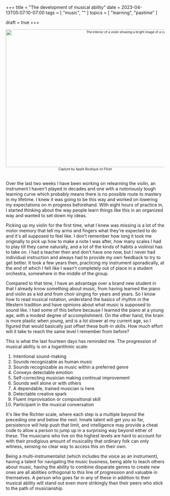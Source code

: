 +++
title = "The development of musical ability"
date = 2023-04-13T05:07:10-07:00
tags = [
  "music",
  ""
]
topics = [
  "learning",
  "pastime"
]

draft = true
+++
<div align="center" style="font-size:x-small"><img src="https://milkfish08.s3.amazonaws.com/photo/blog/26799566798_1907b4ca89_c.jpg" height="437" width="799" alt="The interior of a violin showing a bright image of a curved F hole" title="violin" /><br />
Capture by Apple Boutique on Flickr</div><br clear="all" />

Over the last two weeks I have been working on relearning the violin, an instrument I haven't played in decades and one with a notoriously tough learning curve which probably means there is no possible route to mastery in my lifetime. I knew it was going to be this way and worked on lowering my expectations on m progress beforehand. With eight hours of practice in, I started thinking about the way people learn things like this in an organized way and wanted to set down my ideas.

Picking up my violin for the first time, what I knew was missing is a lot of the motor memory that tell my arms and fingers what they're expected to do and it's all supposed to feel like. I don't remember how long it took me originally to pick up how to make a note I was after, how many scales I had to play till they came naturally, and a lot of the kinds of habits a violinist has to take on. I had a teacher then and don't have one now, but I never had individual instruction and always had to provide my own feedback to try to get better. It took a few years then, practicing my instrument sporadically, at the end of which I felt like I wasn't completely out of place in a student orchestra, somewhere in the middle of the group.

Compared to that time, I have an advantage over a brand new student in that I already know something about music, from having learned the piano and violin as a kid and from choir singing for years and years. So I know how to read musical notation, understand the basics of rhythm in the Western tradition and have opinions about what music is supposed to sound like. I had some of this before because I learned the piano at a young age, with a modest degree of accomplishment. On the other hand, the brain is more plastic when young, and is a lot slower at my current age, so I figured that would basically just offset these built-in skills. How much effort will it take to reach the same level I remember from before?

This is what the last fourteen days has reminded me. The progression of musical ability is on a logarithmic scale:

1. Intentional sound-making
2. Sounds recognizable as human music
3. Sounds recognizable as music within a preferred genre
4. Conveys detectable emotion
5. Self-correcting musician making continual improvement
6. Sounds well alone or with others
7. A dependable, trained musician is here
8. Detectable creative spark
9. Fluent improvisation or compositional skill
10. Participant in the musical conversation

It's like the Richter scale, where each step is a multiple beyond the preceding one and below the next. Innate talent will get you so far, persistence will help push that limit, and intelligence may provide a cheat code to allow a person to jump up in a surprising way beyond either of these. The musicians who live on the highest levels are hard to account for with their prodigious amount of musicality that ordinary folk can only witness, sensing no clear way to access this on their own.

Being a multi-instrumentalist (which includes the voice as an instrument), having a talent for navigating the music business, being able to teach others about music, having the ability to combine disparate genres to create new ones are all abilities orthogonal to this line of progression and valuable in themselves. A person who goes far in any of these in addition to their musical ability will stand out even more strikingly than their peers who stick to the path of musicianship.